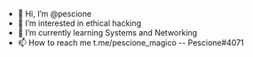 - 👋 Hi, I’m @pescione
- 👀 I’m interested in ethical hacking
- 🌱 I’m currently learning Systems and Networking
- 📫 How to reach me t.me/pescione_magico -- Pescione#4071
